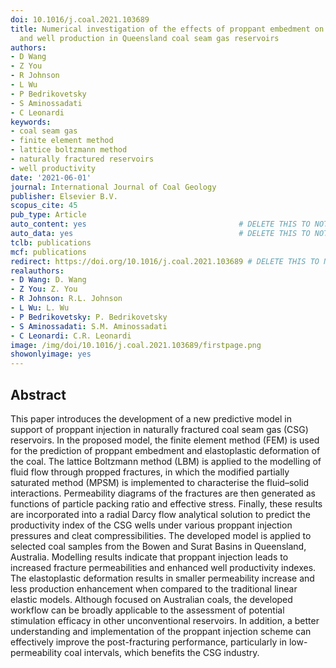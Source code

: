 ```yaml
---
doi: 10.1016/j.coal.2021.103689
title: Numerical investigation of the effects of proppant embedment on fracture permeability
  and well production in Queensland coal seam gas reservoirs
authors:
- D Wang
- Z You
- R Johnson
- L Wu
- P Bedrikovetsky
- S Aminossadati
- C Leonardi
keywords:
- coal seam gas
- finite element method
- lattice boltzmann method
- naturally fractured reservoirs
- well productivity
date: '2021-06-01'
journal: International Journal of Coal Geology
publisher: Elsevier B.V.
scopus_cite: 45
pub_type: Article
auto_content: yes                                  # DELETE THIS TO NOT AUTO GENERATE CONTENT
auto_data: yes                                     # DELETE THIS TO NOT AUTO GENERATE METADATA
tclb: publications
mcf: publications
redirect: https://doi.org/10.1016/j.coal.2021.103689 # DELETE THIS TO NOT REDIRECT
realauthors:
- D Wang: D. Wang
- Z You: Z. You
- R Johnson: R.L. Johnson
- L Wu: L. Wu
- P Bedrikovetsky: P. Bedrikovetsky
- S Aminossadati: S.M. Aminossadati
- C Leonardi: C.R. Leonardi
image: /img/doi/10.1016/j.coal.2021.103689/firstpage.png
showonlyimage: yes
---
```



## Abstract
This paper introduces the development of a new predictive model in support of proppant injection in naturally fractured coal seam gas (CSG) reservoirs. In the proposed model, the finite element method (FEM) is used for the prediction of proppant embedment and elastoplastic deformation of the coal. The lattice Boltzmann method (LBM) is applied to the modelling of fluid flow through propped fractures, in which the modified partially saturated method (MPSM) is implemented to characterise the fluid–solid interactions. Permeability diagrams of the fractures are then generated as functions of particle packing ratio and effective stress. Finally, these results are incorporated into a radial Darcy flow analytical solution to predict the productivity index of the CSG wells under various proppant injection pressures and cleat compressibilities. The developed model is applied to selected coal samples from the Bowen and Surat Basins in Queensland, Australia. Modelling results indicate that proppant injection leads to increased fracture permeabilities and enhanced well productivity indexes. The elastoplastic deformation results in smaller permeability increase and less production enhancement when compared to the traditional linear elastic models. Although focused on Australian coals, the developed workflow can be broadly applicable to the assessment of potential stimulation efficacy in other unconventional reservoirs. In addition, a better understanding and implementation of the proppant injection scheme can effectively improve the post-fracturing performance, particularly in low-permeability coal intervals, which benefits the CSG industry.
